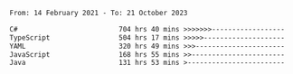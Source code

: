 <!-- [![Top Langs](https://github-readme-stats.vercel.app/api/top-langs/?username=thititongumpun&layout=compact&langs_count=7&theme=prussian)](https://github.com/thititongumpun)
[![Anurag's GitHub stats](https://github-readme-stats.vercel.app/api?username=thititongumpun&hide=stars&show_icons=true&theme=prussian)](https://github.com/thititongumpun) -->

<!--START_SECTION:waka-->

```txt
From: 14 February 2021 - To: 21 October 2023

C#                         704 hrs 40 mins >>>>>>>------------------   26.89 %
TypeScript                 504 hrs 17 mins >>>>>--------------------   19.25 %
YAML                       320 hrs 49 mins >>>----------------------   12.25 %
JavaScript                 168 hrs 55 mins >>-----------------------   06.45 %
Java                       131 hrs 53 mins >------------------------   05.03 %
```

<!--END_SECTION:waka-->
